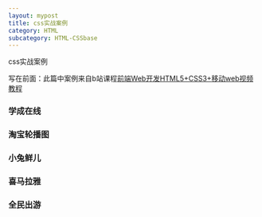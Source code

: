 ```yaml
---
layout: mypost
title: css实战案例
category: HTML
subcategory: HTML-CSSbase
---
```

css实战案例

<!-- more -->

写在前面：此篇中案例来自b站课程[前端Web开发HTML5+CSS3+移动web视频教程](https://www.bilibili.com/video/BV1kM4y127Li)

### 学成在线

### 淘宝轮播图

### 小兔鲜儿

### 喜马拉雅

### 全民出游
